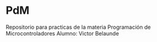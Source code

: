# PdM
Repositorio para practicas de la materia Programación de Microcontroladores
Alumno: Victor Belaunde
